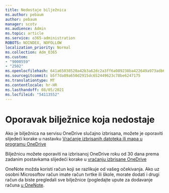 ```yaml
---
title: Nedostaje bilježnica
ms.author: pebaum
author: pebaum
manager: scotv
ms.audience: Admin
ms.topic: article
ms.service: o365-administration
ROBOTS: NOINDEX, NOFOLLOW
localization_priority: Normal
ms.collection: Adm_O365
ms.custom:
- "9000559"
- "2502"
ms.openlocfilehash: 641a65038520a42b3a62dc2a3ff6a989238ba422649a973adb6f42cf556e5a53
ms.sourcegitcommit: b5f7da89a650d2915dc652449623c78be6247175
ms.translationtype: MT
ms.contentlocale: hr-HR
ms.lasthandoff: 08/05/2021
ms.locfileid: "54113552"
---
```

# <a name="recover-missing-notebook"></a>Oporavak bilježnice koja nedostaje

Ako je bilježnica na servisu OneDrive slučajno izbrisana, možete je oporaviti slijedeći korake u nastavku [Vraćanje izbrisanih datoteka ili mapa u programu OneDrive](https://support.office.com/article/949ada80-0026-4db3-a953-c99083e6a84f)

Bilježnicu možete oporaviti na izbrisanoj OneDrive roku od 30 dana prema zadanim postavkama slijedeći korake u [vraćanju izbrisane OneDrive](https://docs.microsoft.com/onedrive/restore-deleted-onedrive)

OneNote možda koristi račun koji se razlikuje od vašeg očekivanja. Ako uz osobni Microsoftov račun imate račun tvrtke ili škole, morate dodati i drugi račun da biste pregledali sve bilježnice (pogledajte upute za dodavanje računa [u OneNote](https://support.office.com/article/5afff855-54ee-47e4-a773-db048d4ac299).